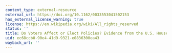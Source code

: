 ```yaml
---
content_type: external-resource
external_url: https://doi.org/10.1162/0033553041502153
has_external_license_warning: true
license: https://en.wikipedia.org/wiki/All_rights_reserved
status: ''
title: Do Voters Affect or Elect Policies? Evidence from the U.S. House
uid: ec68ccb0-90e4-41d9-9321-e0836300ea43
wayback_url: ''
---
```

